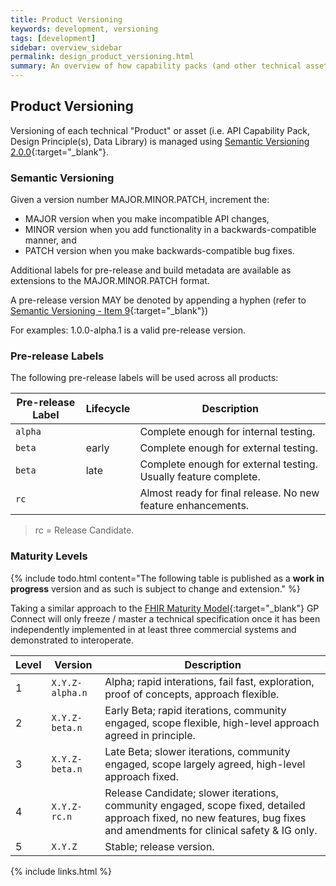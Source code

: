 ```yaml
---
title: Product Versioning
keywords: development, versioning
tags: [development]
sidebar: overview_sidebar
permalink: design_product_versioning.html
summary: An overview of how capability packs (and other technical assets) are versioned.
---
```


## Product Versioning ##

Versioning of each technical "Product" or asset (i.e. API Capability Pack, Design Principle(s), Data Library) is managed using [Semantic Versioning 2.0.0](http://semver.org/){:target="_blank"}.

### Semantic Versioning ###

Given a version number MAJOR.MINOR.PATCH, increment the:

- MAJOR version when you make incompatible API changes,
- MINOR version when you add functionality in a backwards-compatible manner, and
- PATCH version when you make backwards-compatible bug fixes.

Additional labels for pre-release and build metadata are available as extensions to the MAJOR.MINOR.PATCH format.

A pre-release version MAY be denoted by appending a hyphen (refer to [Semantic Versioning - Item 9](http://semver.org/#spec-item-9){:target="_blank"})

For examples: 1.0.0-alpha.1 is a valid pre-release version.

### Pre-release Labels ###

The following pre-release labels will be used across all products:

| Pre-release Label | Lifecycle | Description |
|-------------------|-----------|-------------|
| `alpha` | &nbsp; | Complete enough for internal testing. |
| `beta` | early | Complete enough for external testing. |
| `beta` | late | Complete enough for external testing. Usually feature complete. |
| `rc` | &nbsp; | Almost ready for final release. No new feature enhancements. |

> rc = Release Candidate. 

### Maturity Levels ###

{% include todo.html content="The following table is published as a **work in progress** version and as such is subject to change and extension." %}

Taking a similar approach to the [FHIR Maturity Model](http://wiki.hl7.org/index.php?title=FHIR_Maturity_Model){:target="_blank"} GP Connect will only freeze / master a technical specification once it has been independently implemented in at least three commercial systems and demonstrated to interoperate.

| Level | Version | Description | 
|-------|---------|-------------| 
| 1 | `X.Y.Z-alpha.n` | Alpha; rapid interations, fail fast, exploration, proof of concepts, approach flexible. | Draft may not have been implemented at all but has been published. |
| 2 | `X.Y.Z-beta.n` | Early Beta; rapid iterations, community engaged, scope flexible, high-level approach agreed in principle. | Draft partially implemented in one or more prototype systems. |
| 3 | `X.Y.Z-beta.n` | Late Beta; slower iterations, community engaged, scope largely agreed, high-level approach fixed. | Draft partially implemented two or more commercial systems. |
| 4 | `X.Y.Z-rc.n` | Release Candidate; slower iterations, community engaged, scope fixed, detailed approach fixed, no new features, bug fixes and amendments for clinical safety & IG only. | Draft implemented in at least two commercial systems. |
| 5 | `X.Y.Z` | Stable; release version. | Draft implemented in at least three commercial systems with full accreditation and assurance mechanisms in place. |

{% include links.html %}